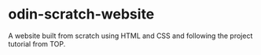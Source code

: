 # odin-scratch-website
A website built from scratch using HTML and CSS and following the project tutorial from TOP.
